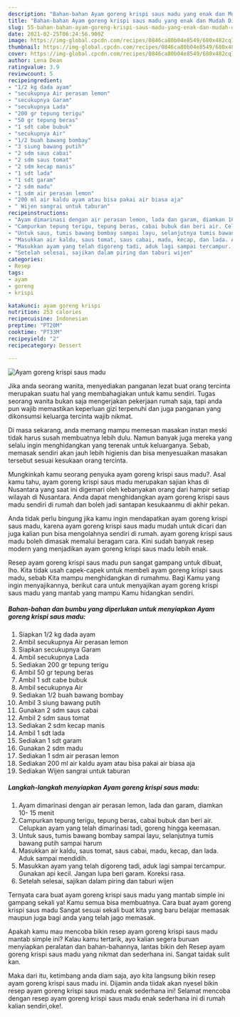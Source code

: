 ```yaml
---
description: "Bahan-bahan Ayam goreng krispi saus madu yang enak dan Mudah Dibuat"
title: "Bahan-bahan Ayam goreng krispi saus madu yang enak dan Mudah Dibuat"
slug: 55-bahan-bahan-ayam-goreng-krispi-saus-madu-yang-enak-dan-mudah-dibuat
date: 2021-02-25T06:24:56.900Z
image: https://img-global.cpcdn.com/recipes/0846ca80b04e8549/680x482cq70/ayam-goreng-krispi-saus-madu-foto-resep-utama.jpg
thumbnail: https://img-global.cpcdn.com/recipes/0846ca80b04e8549/680x482cq70/ayam-goreng-krispi-saus-madu-foto-resep-utama.jpg
cover: https://img-global.cpcdn.com/recipes/0846ca80b04e8549/680x482cq70/ayam-goreng-krispi-saus-madu-foto-resep-utama.jpg
author: Lena Dean
ratingvalue: 3.9
reviewcount: 5
recipeingredient:
- "1/2 kg dada ayam"
- "secukupnya Air perasan lemon"
- "secukupnya Garam"
- "secukupnya Lada"
- "200 gr tepung terigu"
- "50 gr tepung beras"
- "1 sdt cabe bubuk"
- "secukupnya Air"
- "1/2 buah bawang bombay"
- "3 siung bawang putih"
- "2 sdm saus cabai"
- "2 sdm saus tomat"
- "2 sdm kecap manis"
- "1 sdt lada"
- "1 sdt garam"
- "2 sdm madu"
- "1 sdm air perasan lemon"
- "200 ml air kaldu ayam atau bisa pakai air biasa aja"
- " Wijen sangrai untuk taburan"
recipeinstructions:
- "Ayam dimarinasi dengan air perasan lemon, lada dan garam, diamkan 10- 15 menit"
- "Campurkan tepung terigu, tepung beras, cabai bubuk dan beri air. Celupkan ayam yang telah dimarinasi tadi, goreng hingga keemasan."
- "Untuk saus, tumis bawang bombay sampai layu, selanjutnya tumis bawang putih sampai harum"
- "Masukkan air kaldu, saus tomat, saus cabai, madu, kecap, dan lada. Aduk sampai mendidih."
- "Masukkan ayam yang telah digoreng tadi, aduk lagi sampai tercampur. Gunakan api kecil. Jangan lupa beri garam. Koreksi rasa."
- "Setelah selesai, sajikan dalam piring dan taburi wijen"
categories:
- Resep
tags:
- ayam
- goreng
- krispi

katakunci: ayam goreng krispi 
nutrition: 253 calories
recipecuisine: Indonesian
preptime: "PT20M"
cooktime: "PT33M"
recipeyield: "2"
recipecategory: Dessert

---
```



![Ayam goreng krispi saus madu](https://img-global.cpcdn.com/recipes/0846ca80b04e8549/680x482cq70/ayam-goreng-krispi-saus-madu-foto-resep-utama.jpg)

Jika anda seorang wanita, menyediakan panganan lezat buat orang tercinta merupakan suatu hal yang membahagiakan untuk kamu sendiri. Tugas seorang  wanita bukan saja mengerjakan pekerjaan rumah saja, tapi anda pun wajib memastikan keperluan gizi terpenuhi dan juga panganan yang dikonsumsi keluarga tercinta wajib nikmat.

Di masa  sekarang, anda memang mampu memesan masakan instan meski tidak harus susah membuatnya lebih dulu. Namun banyak juga mereka yang selalu ingin menghidangkan yang terenak untuk keluarganya. Sebab, memasak sendiri akan jauh lebih higienis dan bisa menyesuaikan masakan tersebut sesuai kesukaan orang tercinta. 



Mungkinkah kamu seorang penyuka ayam goreng krispi saus madu?. Asal kamu tahu, ayam goreng krispi saus madu merupakan sajian khas di Nusantara yang saat ini digemari oleh kebanyakan orang dari hampir setiap wilayah di Nusantara. Anda dapat menghidangkan ayam goreng krispi saus madu sendiri di rumah dan boleh jadi santapan kesukaanmu di akhir pekan.

Anda tidak perlu bingung jika kamu ingin mendapatkan ayam goreng krispi saus madu, karena ayam goreng krispi saus madu mudah untuk dicari dan juga kalian pun bisa mengolahnya sendiri di rumah. ayam goreng krispi saus madu boleh dimasak memalui beragam cara. Kini sudah banyak resep modern yang menjadikan ayam goreng krispi saus madu lebih enak.

Resep ayam goreng krispi saus madu pun sangat gampang untuk dibuat, lho. Kita tidak usah capek-capek untuk membeli ayam goreng krispi saus madu, sebab Kita mampu menghidangkan di rumahmu. Bagi Kamu yang ingin menyajikannya, berikut cara untuk menyajikan ayam goreng krispi saus madu yang mantab yang mampu Kamu hidangkan sendiri.

<!--inarticleads1-->

##### Bahan-bahan dan bumbu yang diperlukan untuk menyiapkan Ayam goreng krispi saus madu:

1. Siapkan 1/2 kg dada ayam
1. Ambil secukupnya Air perasan lemon
1. Siapkan secukupnya Garam
1. Ambil secukupnya Lada
1. Sediakan 200 gr tepung terigu
1. Ambil 50 gr tepung beras
1. Ambil 1 sdt cabe bubuk
1. Ambil secukupnya Air
1. Sediakan 1/2 buah bawang bombay
1. Ambil 3 siung bawang putih
1. Gunakan 2 sdm saus cabai
1. Ambil 2 sdm saus tomat
1. Sediakan 2 sdm kecap manis
1. Ambil 1 sdt lada
1. Sediakan 1 sdt garam
1. Gunakan 2 sdm madu
1. Sediakan 1 sdm air perasan lemon
1. Sediakan 200 ml air kaldu ayam atau bisa pakai air biasa aja
1. Sediakan  Wijen sangrai untuk taburan




<!--inarticleads2-->

##### Langkah-langkah menyiapkan Ayam goreng krispi saus madu:

1. Ayam dimarinasi dengan air perasan lemon, lada dan garam, diamkan 10- 15 menit
1. Campurkan tepung terigu, tepung beras, cabai bubuk dan beri air. Celupkan ayam yang telah dimarinasi tadi, goreng hingga keemasan.
1. Untuk saus, tumis bawang bombay sampai layu, selanjutnya tumis bawang putih sampai harum
1. Masukkan air kaldu, saus tomat, saus cabai, madu, kecap, dan lada. Aduk sampai mendidih.
1. Masukkan ayam yang telah digoreng tadi, aduk lagi sampai tercampur. Gunakan api kecil. Jangan lupa beri garam. Koreksi rasa.
1. Setelah selesai, sajikan dalam piring dan taburi wijen




Ternyata cara buat ayam goreng krispi saus madu yang mantab simple ini gampang sekali ya! Kamu semua bisa membuatnya. Cara buat ayam goreng krispi saus madu Sangat sesuai sekali buat kita yang baru belajar memasak maupun juga bagi anda yang telah jago memasak.

Apakah kamu mau mencoba bikin resep ayam goreng krispi saus madu mantab simple ini? Kalau kamu tertarik, ayo kalian segera buruan menyiapkan peralatan dan bahan-bahannya, lantas bikin deh Resep ayam goreng krispi saus madu yang nikmat dan sederhana ini. Sangat taidak sulit kan. 

Maka dari itu, ketimbang anda diam saja, ayo kita langsung bikin resep ayam goreng krispi saus madu ini. Dijamin anda tiidak akan nyesel bikin resep ayam goreng krispi saus madu enak sederhana ini! Selamat mencoba dengan resep ayam goreng krispi saus madu enak sederhana ini di rumah kalian sendiri,oke!.

